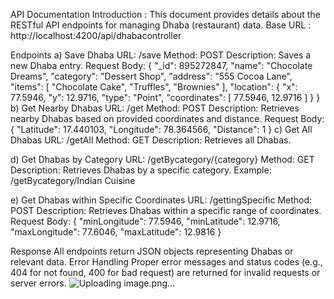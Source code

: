API Documentation
Introduction : 
This document provides details about the RESTful API endpoints for managing Dhaba (restaurant) data.
Base URL :
http://localhost:4200/api/dhabacontroller

Endpoints
a) Save Dhaba
URL: /save
Method: POST
Description: Saves a new Dhaba entry.
Request Body:
{
    "_id": 895272847,
    "name": "Chocolate Dreams",
    "category": "Dessert Shop",
    "address": "555 Cocoa Lane",
    "items": [
        "Chocolate Cake",
        "Truffles",
        "Brownies"
    ],
    "location": {
        "x": 77.5946,
        "y": 12.9716,
        "type": "Point",
        "coordinates": [
            77.5946,
            12.9716
        ]
    }
}
b) Get Nearby Dhabas
URL: /get
Method: POST
Description: Retrieves nearby Dhabas based on provided coordinates and distance.
Request Body:
{
    "Latitude": 17.440103,
    "Longitude": 78.364566,
    "Distance": 1
}
c) Get All Dhabas
URL: /getAll
Method: GET
Description: Retrieves all Dhabas.

d) Get Dhabas by Category
URL: /getBycategory/{category}
Method: GET
Description: Retrieves Dhabas by a specific category.
Example: /getBycategory/Indian Cuisine

e) Get Dhabas within Specific Coordinates
URL: /gettingSpecific
Method: POST
Description: Retrieves Dhabas within a specific range of coordinates.
Request Body:
 {
    "minLongitude": 77.5946,
    "minLatitude": 12.9716,
    "maxLongitude": 77.6046,
    "maxLatitude": 12.9816
}

Response
All endpoints return JSON objects representing Dhabas or relevant data.
Error Handling
Proper error messages and status codes (e.g., 404 for not found, 400 for bad request) are returned for invalid requests or server errors.
![Uploading image.png…]()

